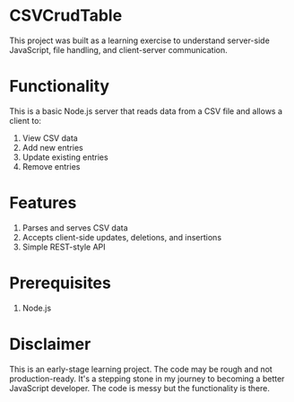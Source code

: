 # CSVCrudTable
This project was built as a learning exercise to understand server-side JavaScript, file handling, and client-server communication. 


# Functionality 
This is a basic Node.js server that reads data from a CSV file and allows a client to:
  1) View CSV data
  2) Add new entries
  3) Update existing entries
  4) Remove entries

# Features
1) Parses and serves CSV data
2) Accepts client-side updates, deletions, and insertions
3) Simple REST-style API

# Prerequisites
1) Node.js

# Disclaimer
This is an early-stage learning project. The code may be rough and not production-ready. It's a stepping stone in my journey to becoming a better JavaScript developer. 
The code is messy but the functionality is there.











